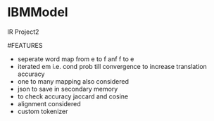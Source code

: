 # IBMModel
IR Project2

#FEATURES
* seperate word map from e to f anf f to e
* iterated em i.e. cond prob till convergence to increase translation accuracy
* one to many mapping also considered
* json to save in secondary memory
* to check accuracy jaccard and cosine
* alignment considered
* custom tokenizer
